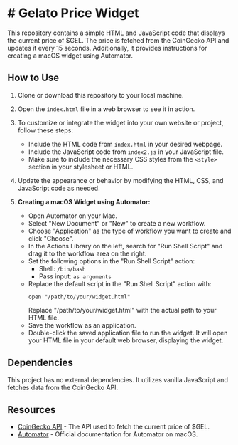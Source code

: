 # # Gelato Price Widget

This repository contains a simple HTML and JavaScript code that displays the current price of $GEL. The price is fetched from the CoinGecko API and updates it every 15 seconds. Additionally, it provides instructions for creating a macOS widget using Automator.

## How to Use

1. Clone or download this repository to your local machine.

2. Open the `index.html` file in a web browser to see it in action.

3. To customize or integrate the widget into your own website or project, follow these steps:
    - Include the HTML code from `index.html` in your desired webpage.
    - Include the JavaScript code from `index2.js` in your JavaScript file.
    - Make sure to include the necessary CSS styles from the `<style>` section in your stylesheet or HTML.

4. Update the appearance or behavior by modifying the HTML, CSS, and JavaScript code as needed.

5. **Creating a macOS Widget using Automator:**

    - Open Automator on your Mac.
    - Select "New Document" or "New" to create a new workflow.
    - Choose "Application" as the type of workflow you want to create and click "Choose".
    - In the Actions Library on the left, search for "Run Shell Script" and drag it to the workflow area on the right.
    - Set the following options in the "Run Shell Script" action:
        - Shell: `/bin/bash`
        - Pass input: `as arguments`
    - Replace the default script in the "Run Shell Script" action with:
        ```
        open "/path/to/your/widget.html"
        ```
        Replace "/path/to/your/widget.html" with the actual path to your HTML file.
    - Save the workflow as an application.
    - Double-click the saved application file to run the widget. It will open your HTML file in your default web browser, displaying the widget.


## Dependencies

This project has no external dependencies. It utilizes vanilla JavaScript and fetches data from the CoinGecko API.

## Resources

- [CoinGecko API](https://www.coingecko.com/en/coins/gelato) - The API used to fetch the current price of $GEL.
- [Automator](https://support.apple.com/guide/automator/welcome/mac) - Official documentation for Automator on macOS.

